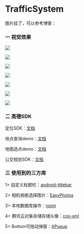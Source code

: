 # TrafficSystem
图片挂了，可以参考博客：

### 一 视觉效果
![](https://android-project-1300729795.cos.ap-guangzhou.myqcloud.com/trafficsystem/traffic1.jpeg)

![](https://android-project-1300729795.cos.ap-guangzhou.myqcloud.com/trafficsystem/traffic2.jpeg)

![](https://android-project-1300729795.cos.ap-guangzhou.myqcloud.com/trafficsystem/traffic3.jpeg)

![](https://android-project-1300729795.cos.ap-guangzhou.myqcloud.com/trafficsystem/traffic4.jpeg)

![](https://android-project-1300729795.cos.ap-guangzhou.myqcloud.com/trafficsystem/traffic5.jpeg)

![](https://android-project-1300729795.cos.ap-guangzhou.myqcloud.com/trafficsystem/traffic6.jpeg)

![](https://android-project-1300729795.cos.ap-guangzhou.myqcloud.com/trafficsystem/traffic7.jpeg)

### 二 高德SDK
定位SDK：[文档](https://developer.amap.com/api/android-location-sdk/locationsummary/)

地点查询demo：[文档](https://developer.amap.com/demo/sdk/place-search#android)

地图选点demo：[文档](https://developer.amap.com/demo/sdk/place-choose#android)

公交规划SDK：[文档](https://lbs.amap.com/api/android-sdk/guide/route-plan/bus)

### 三 使用到的三方库
1> 自定义标题栏：[android-titlebar](https://github.com/wuhenzhizao/android-titlebar)

2> 相机相册选择图片：[EasyPhotos](https://github.com/HuanTanSheng/EasyPhotos)

3> 本地数据库操作：[room](https://developer.android.com/jetpack/androidx/releases/room)

4> 腾讯云对象存储存储头像：[cos-xml](https://cloud.tencent.com/document/product/436/12159#1.-.E5.AE.9E.E7.8E.B0.E8.8E.B7.E5.8F.96.E4.B8.B4.E6.97.B6.E5.AF.86.E9.92.A5)

5> Bottom可拖动弹窗：[XPopup](https://github.com/li-xiaojun/XPopup)
